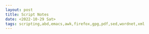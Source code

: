 ```yaml
---
layout: post
title: Script Notes
date: <2022-10-29 Sat>
tags: scripting,abd,emacs,awk,firefox,gpg,pdf,sed,wordnet,xml
---
```



